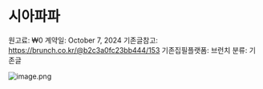 # 시아파파

원고료: ₩0
계약일: October 7, 2024
기존글참고: https://brunch.co.kr/@b2c3a0fc23bb444/153
기존집필플랫폼: 브런치
분류: 기존글

![image.png](image%20277.png)